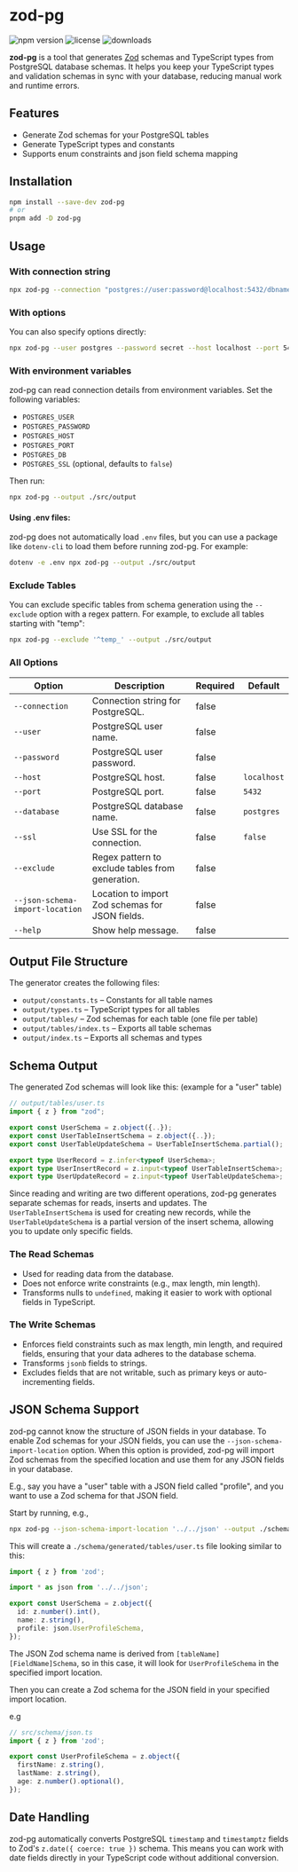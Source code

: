 # zod-pg

![npm version](https://img.shields.io/npm/v/zod-pg?style=flat-square)
![license](https://img.shields.io/npm/l/zod-pg?style=flat-square)
![downloads](https://img.shields.io/npm/dm/zod-pg?style=flat-square)

**zod-pg** is a tool that generates [Zod](https://github.com/colinhacks/zod) schemas and TypeScript types from PostgreSQL database schemas. It helps you keep your TypeScript types and validation schemas in sync with your database, reducing manual work and runtime errors.

## Features

- Generate Zod schemas for your PostgreSQL tables
- Generate TypeScript types and constants
- Supports enum constraints and json field schema mapping

## Installation

```sh
npm install --save-dev zod-pg
# or
pnpm add -D zod-pg
```

## Usage

### With connection string

```sh
npx zod-pg --connection "postgres://user:password@localhost:5432/dbname" --ssl --output ./src/output
```

### With options

You can also specify options directly:

```sh
npx zod-pg --user postgres --password secret --host localhost --port 5432 --database mydb --ssl --output ./src/output
```

### With environment variables

zod-pg can read connection details from environment variables. Set the following variables:

- `POSTGRES_USER`
- `POSTGRES_PASSWORD`
- `POSTGRES_HOST`
- `POSTGRES_PORT`
- `POSTGRES_DB`
- `POSTGRES_SSL` (optional, defaults to `false`)

Then run:

```sh
npx zod-pg --output ./src/output
```

#### Using .env files:

zod-pg does not automatically load `.env` files, but you can use a package like `dotenv-cli` to load them before running zod-pg. For example:

```sh
dotenv -e .env npx zod-pg --output ./src/output
```

### Exclude Tables

You can exclude specific tables from schema generation using the `--exclude` option with a regex pattern. For example, to exclude all tables starting with "temp":

```sh
npx zod-pg --exclude '^temp_' --output ./src/output
```

### All Options

| Option                          | Description                                      | Required | Default     |
| ------------------------------- | ------------------------------------------------ | -------- | ----------- |
| `--connection`                  | Connection string for PostgreSQL.                | false    |             |
| `--user`                        | PostgreSQL user name.                            | false    |             |
| `--password`                    | PostgreSQL user password.                        | false    |             |
| `--host`                        | PostgreSQL host.                                 | false    | `localhost` |
| `--port`                        | PostgreSQL port.                                 | false    | `5432`      |
| `--database`                    | PostgreSQL database name.                        | false    | `postgres`  |
| `--ssl`                         | Use SSL for the connection.                      | false    | `false`     |
| `--exclude`                     | Regex pattern to exclude tables from generation. | false    |             |
| `--json-schema-import-location` | Location to import Zod schemas for JSON fields.  | false    |             |
| `--help`                        | Show help message.                               | false    |             |

## Output File Structure

The generator creates the following files:

- `output/constants.ts` – Constants for all table names
- `output/types.ts` – TypeScript types for all tables
- `output/tables/` – Zod schemas for each table (one file per table)
- `output/tables/index.ts` – Exports all table schemas
- `output/index.ts` – Exports all schemas and types

## Schema Output

The generated Zod schemas will look like this: (example for a "user" table)

```ts
// output/tables/user.ts
import { z } from "zod";

export const UserSchema = z.object({..});
export const UserTableInsertSchema = z.object({..});
export const UserTableUpdateSchema = UserTableInsertSchema.partial();

export type UserRecord = z.infer<typeof UserSchema>;
export type UserInsertRecord = z.input<typeof UserTableInsertSchema>;
export type UserUpdateRecord = z.input<typeof UserTableUpdateSchema>;
```

Since reading and writing are two different operations, zod-pg generates separate schemas for reads, inserts and updates. The `UserTableInsertSchema` is used for creating new records, while the `UserTableUpdateSchema` is a partial version of the insert schema, allowing you to update only specific fields.

### The Read Schemas

- Used for reading data from the database.
- Does not enforce write constraints (e.g., max length, min length).
- Transforms nulls to `undefined`, making it easier to work with optional fields in TypeScript.

### The Write Schemas

- Enforces field constraints such as max length, min length, and required fields, ensuring that your data adheres to the database schema.
- Transforms `jsonb` fields to strings.
- Excludes fields that are not writable, such as primary keys or auto-incrementing fields.

## JSON Schema Support

zod-pg cannot know the structure of JSON fields in your database. To enable Zod schemas for your JSON fields, you can use the `--json-schema-import-location` option.
When this option is provided, zod-pg will import Zod schemas from the specified location and use them for any JSON fields in your database.

E.g., say you have a "user" table with a JSON field called "profile", and you want to use a Zod schema for that JSON field.

Start by running, e.g.,

```sh
npx zod-pg --json-schema-import-location '../../json' --output ./schema/generated
```

This will create a `./schema/generated/tables/user.ts` file looking similar to this:

```ts
import { z } from 'zod';

import * as json from '../../json';

export const UserSchema = z.object({
  id: z.number().int(),
  name: z.string(),
  profile: json.UserProfileSchema,
});
```

The JSON Zod schema name is derived from `[tableName][FieldName]Schema`, so in this case, it will look for `UserProfileSchema` in the specified import location.

Then you can create a Zod schema for the JSON field in your specified import location.

e.g

```ts
// src/schema/json.ts
import { z } from 'zod';

export const UserProfileSchema = z.object({
  firstName: z.string(),
  lastName: z.string(),
  age: z.number().optional(),
});
```

## Date Handling

zod-pg automatically converts PostgreSQL `timestamp` and `timestamptz` fields to Zod's `z.date({ coerce: true })` schema. This means you can work with date fields directly in your TypeScript code without additional conversion.
